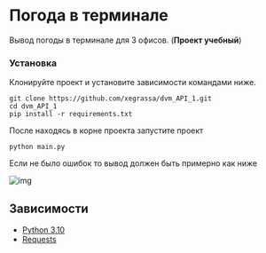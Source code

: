 # Погода в терминале

Вывод погоды в терминале для 3 офисов. (**Проект учебный**)

### Установка

Клонируйте проект и установите зависимости командами ниже.

```
git clone https://github.com/xegrassa/dvm_API_1.git
cd dvm_API_1
pip install -r requirements.txt
```

После находясь в корне проекта запустите проект
```
python main.py
```

Если не было ошибок то вывод должен быть примерно как ниже

![img](https://user-images.githubusercontent.com/52129535/157422013-56ee74c4-c70f-4157-8dff-052013d35653.png)

## Зависимости

* [Python 3.10](https://www.python.org/)
* [Requests](https://docs.python-requests.org/en/latest/)
